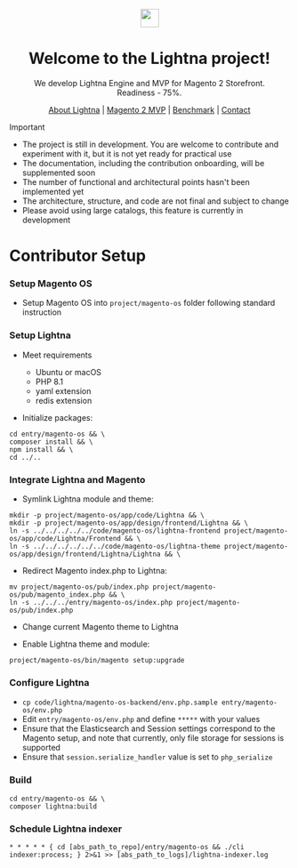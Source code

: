 <p align="center">
<a href="https://lightna.com">
<img src="https://lightna.com/asset/Lightna-Front/image/lightna-logo.svg" height="33 alt="Lightna Logo"/>
</a>
</p>

<h1 align="center">Welcome to the Lightna project!</h1>

<p align="center">
We develop Lightna Engine and MVP for Magento 2 Storefront.<br>
Readiness - 75%.
</p>

<p align="center">
<a href="https://lightna.com">About Lightna</a>
 | <a href="https://lightna.com/magento.html">Magento 2 MVP</a>
 | <a href="https://lightna.com/benchmark.html">Benchmark</a>
 | <a href="https://lightna.com/contact.html">Contact</a>
</p>

> [!IMPORTANT]
> * The project is still in development. You are welcome to contribute and experiment with it, but it is not yet ready for practical use
> * The documentation, including the contribution onboarding, will be supplemented soon
> * The number of functional and architectural points hasn't been implemented yet
> * The architecture, structure, and code are not final and subject to change
> * Please avoid using large catalogs, this feature is currently in development

# Contributor Setup

### Setup Magento OS
* Setup Magento OS into `project/magento-os` folder following standard instruction


### Setup Lightna
* Meet requirements
  * Ubuntu or macOS 
  * PHP 8.1
  * yaml extension
  * redis extension


* Initialize packages:
```
cd entry/magento-os && \
composer install && \
npm install && \
cd ../..
```


### Integrate Lightna and Magento
* Symlink Lightna module and theme:
```
mkdir -p project/magento-os/app/code/Lightna && \
mkdir -p project/magento-os/app/design/frontend/Lightna && \
ln -s ../../../../../code/magento-os/lightna-frontend project/magento-os/app/code/Lightna/Frontend && \
ln -s ../../../../../../code/magento-os/lightna-theme project/magento-os/app/design/frontend/Lightna/Lightna && \
```

* Redirect Magento index.php to Lightna:
```
mv project/magento-os/pub/index.php project/magento-os/pub/magento_index.php && \
ln -s ../../../entry/magento-os/index.php project/magento-os/pub/index.php
```

* Change current Magento theme to Lightna


* Enable Lightna theme and module:
```
project/magento-os/bin/magento setup:upgrade
```

### Configure Lightna
* `cp code/lightna/magento-os-backend/env.php.sample entry/magento-os/env.php`
* Edit `entry/magento-os/env.php` and define `*****` with your values
* Ensure that the Elasticsearch and Session settings correspond to the Magento setup, and note that currently, only file storage for sessions is supported
* Ensure that `session.serialize_handler` value is set to `php_serialize`


### Build
```
cd entry/magento-os && \
composer lightna:build
```


### Schedule Lightna indexer
```
* * * * * { cd [abs_path_to_repo]/entry/magento-os && ./cli indexer:process; } 2>&1 >> [abs_path_to_logs]/lightna-indexer.log
```
